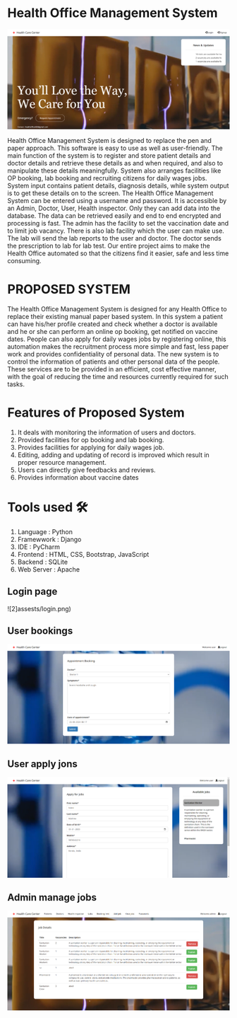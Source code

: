 # Health Office Management System
![1](assests/home.png)


Health Office Management System is designed to replace the pen and paper approach. This 
software is easy to use as well as user-friendly. The main function of the system is to register 
and store patient details and doctor details and retrieve these details as and when required, and 
also to manipulate these details meaningfully. System also arranges facilities like OP booking, 
lab booking and recruiting citizens for daily wages jobs. System input contains patient details, 
diagnosis details, while system output is to get these details on to the screen. The Health Office 
Management System can be entered using a username and password. It is accessible by an 
Admin, Doctor, User, Health inspector. Only they can add data into the database. The data can 
be retrieved easily and end to end encrypted and processing is fast. The admin has the facility 
to set the vaccination date and to limit job vacancy. There is also lab facility which the user 
can make use. The lab will send the lab reports to the user and doctor. The doctor sends the 
prescription to lab for lab test. Our entire project aims to make the Health Office automated so 
that the citizens find it easier, safe and less time consuming.

# PROPOSED SYSTEM 
The Health Office Management System is designed for any Health Office to replace their 
existing manual paper based system. In this system a patient can have his/her profile created 
and check whether a doctor is available and he or she can perform an online op booking, get 
notified on vaccine dates. People can also apply for daily wages jobs by registering online, this
automation makes the recruitment process more simple and fast, less paper work and provides 
confidentiality of personal data. The new system is to control the information of patients and 
other personal data of the people. These services are to be provided in an efficient, cost effective 
manner, with the goal of reducing the time and resources currently required for such tasks.

# Features of Proposed System 
1. It deals with monitoring the information of users and doctors.
2. Provided facilities for op booking and lab booking.
3. Provides facilities for applying for daily wages job.
4. Editing, adding and updating of record is improved which result in proper resource management.
5. Users can directly give feedbacks and reviews.
6. Provides information about vaccine dates

# Tools used 🛠️
1. Language : Python
2. Framewwork : Django
3. IDE : PyCharm
4. Frontend : HTML, CSS, Bootstrap, JavaScript
5. Backend : SQLite
6. Web Server : Apache

## Login page
![2]assests/login.png)

## User bookings
![3](assests/book_appointment.png)

## User apply jons
![4](assests/apply_jobs.png)

## Admin manage jobs
![5](assests/manage_jobs.png)
